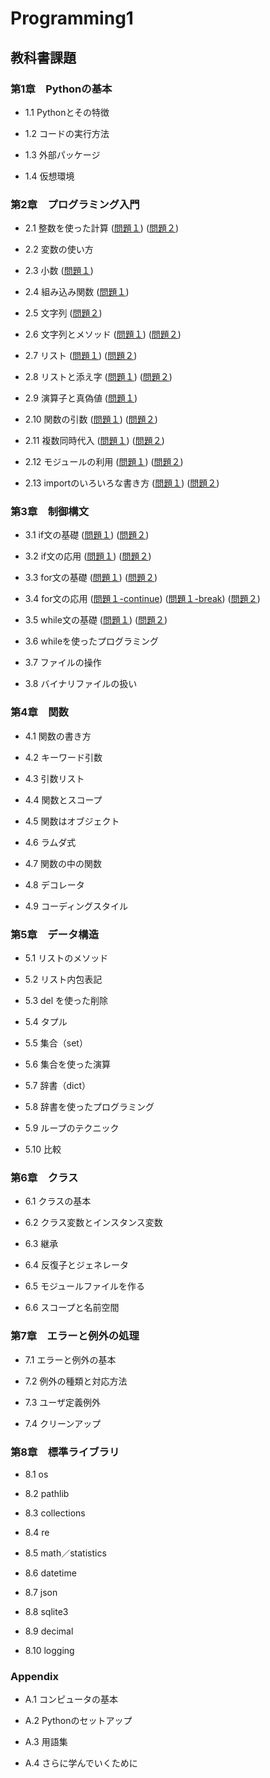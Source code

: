 # Programming1

## 教科書課題

### 第1章　Pythonの基本

* 1.1 Pythonとその特徴

* 1.2 コードの実行方法

* 1.3 外部パッケージ

* 1.4 仮想環境

### 第2章　プログラミング入門

* 2.1 整数を使った計算
([問題１](CHAPTER02/Q2_1_1.py))
([問題２](CHAPTER02/Q2_1_2.py))
* 2.2 変数の使い方

* 2.3 小数
([問題１](CHAPTER02/Q2_3_1.py))
* 2.4 組み込み関数
([問題１](CHAPTER02/Q2_4_1.py))
* 2.5 文字列
([問題２](CHAPTER02/Q2_5_2.py))
* 2.6 文字列とメソッド
([問題１](CHAPTER02/Q2_6_1.py))
([問題２](CHAPTER02/Q2_6_2.py))
* 2.7 リスト
([問題１](CHAPTER02/Q2_7_1.py))
([問題２](CHAPTER02/Q2_7_2.py))
* 2.8 リストと添え字
([問題１](CHAPTER02/Q2_8_1.py))
([問題２](CHAPTER02/Q2_8_2.py))
* 2.9 演算子と真偽値
([問題１](CHAPTER02/Q2_9_1.py))
* 2.10 関数の引数
([問題１](CHAPTER02/Q2_10_1.py))
([問題２](CHAPTER02/Q2_10_2.py))
* 2.11 複数同時代入
([問題１](CHAPTER02/Q2_11_1.py))
([問題２](CHAPTER02/Q2_11_2.py))
* 2.12 モジュールの利用
([問題１](CHAPTER02/Q2_12_1.py))
([問題２](CHAPTER02/Q2_12_2.py))
* 2.13 importのいろいろな書き方
([問題１](CHAPTER02/Q2_13_1.py))
([問題２](CHAPTER02/Q2_13_2.py))
### 第3章　制御構文

* 3.1 if文の基礎
([問題１](CHAPTER03/Q3_1_1.py))
([問題２](CHAPTER03/Q3_1_2.py))
* 3.2 if文の応用
([問題１](CHAPTER03/Q3_2_1.py))
([問題２](CHAPTER03/Q3_2_2.py))
* 3.3 for文の基礎
([問題１](CHAPTER03/Q3_3_1.py))
([問題２](CHAPTER03/Q3_3_2.py))
* 3.4 for文の応用
([問題１-continue](CHAPTER03/Q3_4_1_continue.py))
([問題１-break](CHAPTER03/Q3_4_1_break.py))
([問題２](CHAPTER03/Q3_4_2.py))
* 3.5 while文の基礎
([問題１](CHAPTER03/Q3_5_1.py))
([問題２](CHAPTER03/Q3_5_2.py))
* 3.6 whileを使ったプログラミング

* 3.7 ファイルの操作

* 3.8 バイナリファイルの扱い

### 第4章　関数

* 4.1 関数の書き方

* 4.2 キーワード引数

* 4.3 引数リスト

* 4.4 関数とスコープ

* 4.5 関数はオブジェクト

* 4.6 ラムダ式

* 4.7 関数の中の関数

* 4.8 デコレータ

* 4.9 コーディングスタイル

### 第5章　データ構造

* 5.1 リストのメソッド

* 5.2 リスト内包表記

* 5.3 del を使った削除

* 5.4 タプル

* 5.5 集合（set）

* 5.6 集合を使った演算

* 5.7 辞書（dict）

* 5.8 辞書を使ったプログラミング

* 5.9 ループのテクニック

* 5.10 比較

### 第6章　クラス

* 6.1 クラスの基本

* 6.2 クラス変数とインスタンス変数

* 6.3 継承

* 6.4 反復子とジェネレータ

* 6.5 モジュールファイルを作る

* 6.6 スコープと名前空間

### 第7章　エラーと例外の処理

* 7.1 エラーと例外の基本

* 7.2 例外の種類と対応方法

* 7.3 ユーザ定義例外

* 7.4 クリーンアップ

### 第8章　標準ライブラリ

* 8.1 os

* 8.2 pathlib

* 8.3 collections

* 8.4 re

* 8.5 math／statistics

* 8.6 datetime

* 8.7 json

* 8.8 sqlite3

* 8.9 decimal

* 8.10 logging

### Appendix

* A.1 コンピュータの基本

* A.2 Pythonのセットアップ

* A.3 用語集

* A.4 さらに学んでいくために
